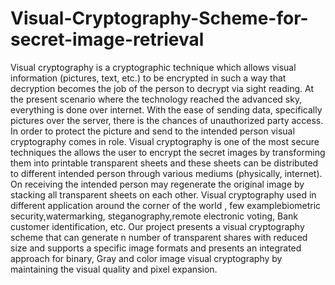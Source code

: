# Visual-Cryptography-Scheme-for-secret-image-retrieval
Visual cryptography is a cryptographic technique which allows visual information (pictures,
text, etc.) to be encrypted in such a way that decryption becomes the job of the person to
decrypt via sight reading.
At the present scenario where the technology reached the advanced sky, everything is done
over internet. With the ease of sending data, specifically pictures over the server, there is the
chances of unauthorized party access. In order to protect the picture and send to the intended
person visual cryptography comes in role.
Visual cryptography is one of the most secure techniques the allows the user to encrypt the
secret images by transforming them into printable transparent sheets and these sheets can be
distributed to different intended person through various mediums (physically, internet).
On receiving the intended person may regenerate the original image by stacking all
transparent sheets on each other.
Visual cryptography used in different application around the corner of the world , few examplebiometric
security,watermarking, steganography,remote electronic voting, Bank customer
identification, etc.
Our project presents a visual cryptography scheme that can generate n number of transparent
shares with reduced size and supports a specific image formats and presents an integrated
approach for binary, Gray and color image visual cryptography by maintaining the visual
quality and pixel expansion.
